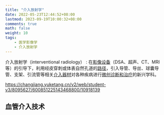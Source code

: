 ```yaml
---
title: "介入放射学"
date: 2022-05-23T12:44:52+08:00
lastmod: 2023-09-19T10:00:32+08:00
comments: true
math: false
weight: 10
tags:
    - 医学影像学
    - 介入放射学
---
```


介入放射学（interventional radiology）
: 在<ins>影像设备</ins>（DSA、超声、CT、MRI 等）的引导下，利用经皮穿刺或体表自然孔道的<ins>路径</ins>，引入导管、导丝、球囊导管、支架、引流管等相关<ins>介入器材</ins>对各种疾病进行<ins>微创诊断和治疗</ins>的新兴学科。

<!--more-->

https://changjiang.yuketang.cn/v2/web/student-v3/8095627/600851225143468800/10918139

## 血管介入技术


